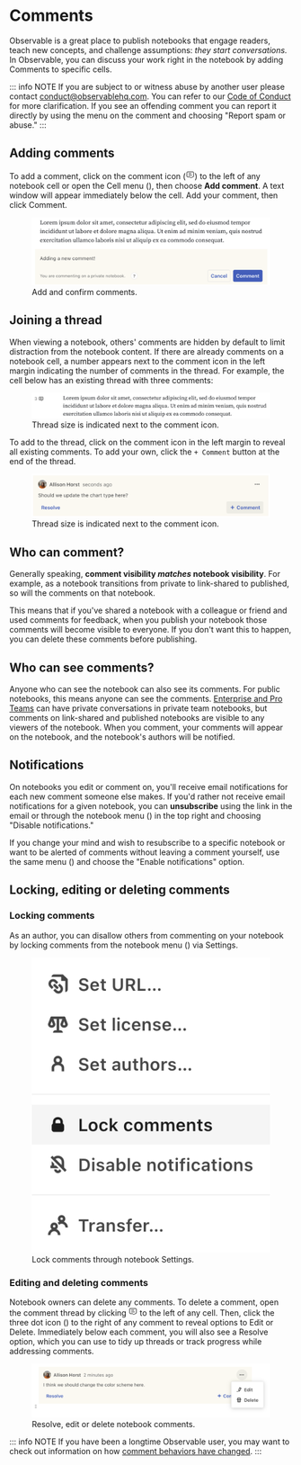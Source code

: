 # Comments

Observable is a great place to publish notebooks that engage readers, teach new concepts, and challenge assumptions: *they start conversations.* In Observable, you can discuss your work right in the notebook by adding Comments to specific cells.

::: info NOTE
If you are subject to or witness abuse by another user please contact [conduct@observablehq.com](mailto:conduct@observablehq.com). You can refer to our <a href="https://observablehq.com/@observablehq/code-of-conduct">Code of Conduct</a> for more clarification. If you see an offending comment you can report it directly by using the menu on the comment and choosing "Report spam or abuse."
:::

## Adding comments

To add a comment, click on the comment icon (<svg width="16" height="16" viewBox="0 0 16 16" fill="none" style="display: inline !important;"><path d="M13 3L9 3L3 3C2.44772 3 2 3.44772 2 4L2 11C2 11.5523 2.44772 12 3 12L7.5 12L9.5 14L11.5 12L13 12C13.5523 12 14 11.5523 14 11L14 4C14 3.44772 13.5523 3 13 3Z" stroke="currentColor" strokeWidth="2"/><line x1="5" y1="9" x2="11" y2="9" stroke="currentColor" strokeWidth="2"/><line x1="5" y1="6" x2="10" y2="6" stroke="currentColor" strokeWidth="2"/></svg>) to the left of any notebook cell or open the Cell menu (<Icon name="threeVertDots" />), then choose **Add comment**. A text window will appear immediately below the cell. Add your comment, then click Comment.

<figure>
  <img
    class="screenshot w-80"
    src="./assets/new-comment.png" alt="Screen shot showing text window that appears where a user would add a new comment immediately below the selected cell."
  />
  <figcaption>Add and confirm comments.</figcaption>
</figure>

## Joining a thread

When viewing a notebook, others' comments are hidden by default to limit distraction from the notebook content. If there are already comments on a notebook cell, a number appears next to the comment icon in the left margin indicating the number of comments in the thread. For example, the cell below has an existing thread with three comments:

<figure>
  <img
    class="screenshot w-80"
    src="./assets/comment-count.png" alt="Screen shot showing the number 3 next to the comment icon in a notebook, indicating three comments on that cell."
  />
  <figcaption>Thread size is indicated next to the comment icon.</figcaption>
</figure>

To add to the thread, click on the comment icon in the left margin to reveal all existing comments. To add your own, click the `+ Comment` button at the end of the thread.

<figure>
  <img
    class="screenshot w-80"
    src="./assets/add-to-thread.png" alt="Screen shot showing an existing notebook comment, with a button that says '+ Comment' at the bottom of the thread where a user can add their own comment."
  />
  <figcaption>Thread size is indicated next to the comment icon.</figcaption>
</figure>

## Who can comment?

Generally speaking, __comment visibility _matches_ notebook visibility__. For example, as a notebook transitions from private to link-shared to published, so will the comments on that notebook.

This means that if you've shared a notebook with a colleague or friend and used comments for feedback, when you publish your notebook those comments will become visible to everyone. If you don't want this to happen, you can delete these comments before publishing.

## Who can see comments?

Anyone who can see the notebook can also see its comments. For public notebooks, this means anyone can see the comments. [Enterprise and Pro Teams](https://observablehq.com/teams) can have private conversations in private team notebooks, but comments on link-shared and published notebooks are visible to any viewers of the notebook. When you comment, your comments will appear on the notebook, and the notebook's authors will be notified.

## Notifications

On notebooks you edit or comment on, you'll receive email notifications for each new comment someone else makes. If you'd rather not receive email notifications for a given notebook, you can __unsubscribe__ using the link in the email or through the notebook menu (<Icon name="threeHorizDots" />) in the top right and choosing "Disable notifications."

If you change your mind and wish to resubscribe to a specific notebook or want to be alerted of comments without leaving a comment yourself, use the same menu (<Icon name="threeHorizDots" />) and choose the "Enable notifications" option.

## Locking, editing or deleting comments

### Locking comments

As an author, you can disallow others from commenting on your notebook by locking comments from the notebook menu (<Icon name="threeHorizDots" />) via Settings.

<figure>
  <img
    class="screenshot w-30"
    src="./assets/lock-comments.png" alt="Screen shot showing modal window through a notebook's Settings where a user can choose to Lock comments."
  />
  <figcaption>Lock comments through notebook Settings.</figcaption>
</figure>

### Editing and deleting comments

Notebook owners can delete any comments. To delete a comment, open the comment thread by clicking <svg width="16" height="16" viewBox="0 0 16 16" fill="none" style="display: inline !important;"><path d="M13 3L9 3L3 3C2.44772 3 2 3.44772 2 4L2 11C2 11.5523 2.44772 12 3 12L7.5 12L9.5 14L11.5 12L13 12C13.5523 12 14 11.5523 14 11L14 4C14 3.44772 13.5523 3 13 3Z" stroke="currentColor" strokeWidth="2"/><line x1="5" y1="9" x2="11" y2="9" stroke="currentColor" strokeWidth="2"/><line x1="5" y1="6" x2="10" y2="6" stroke="currentColor" strokeWidth="2"/></svg> to the left of any cell. Then, click the three dot icon (<Icon name="threeHorizDots" />) to the right of any comment to reveal options to Edit or Delete. Immediately below each comment, you will also see a Resolve option, which you can use to tidy up threads or track progress while addressing comments.

<figure>
  <img
    class="screenshot w-80"
    src="./assets/edit-delete-comments.png" alt="Screen shot showing menu with options to Edit or Delete a notebook comment."
  />
  <figcaption>Resolve, edit or delete notebook comments.</figcaption>
</figure>

::: info NOTE
If you have been a longtime Observable user, you may want to check out information on how <a href="https://observablehq.com/@observablehq/comments#migration">comment behaviors have changed</a>.
:::